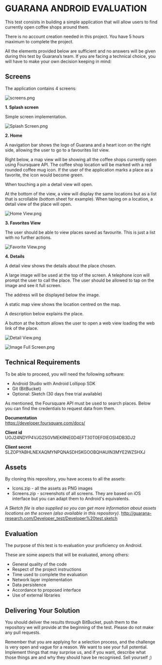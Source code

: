 # GUARANA ANDROID EVALUATION #

This test consists in building a simple application that will allow users
to find currently open coffee shops around them.

There is no account creation needed in this project. You have 5 hours maximum to complete the project.

All the elements provided below are sufficient and no answers will be given during this test by Guarana’s team. If you are facing a technical choice, you will have to make your own decision keeping in mind:

## Screens

The application contains 4 screens:

![screens.png](http://guarana-research.com/Developer_test/screens.png)

**1. Splash screen**

Simple screen implementation.

![Splash Screen.png](http://guarana-research.com/Developer_test/Splash%20Screen.png)

**2. Home**

A navigation bar shows the logo of Guarana and a heart icon on the right side, allowing the user to go to a favourites list view.

Right below, a map view will be showing all the coffee shops currently open using Foursquare API. The coffee shop location will be marked with a red rounded coffee mug icon. If the user of the application marks a place as a favorite, the icon would become green.

When touching a pin a detail view will open.

At the bottom of the view, a view will display the same locations but as a list that is scrollable (bottom sheet for example). When taping on a location, a detail view of the place will open.

![Home View.png](http://guarana-research.com/Developer_test/Home%20View.png)


**3. Favorites View**

The user should be able to view places saved as favourite. This is just a list with no further actions.

![Favorite View.png](http://guarana-research.com/Developer_test/Favorite%20View.png)

**4. Details**

A detail view shows the details about the place chosen.

A large image will be used at the top of the screen. A telephone icon will prompt the user to call the place. The user should be allowed to tap on the image and see it full screen.

The address will be displayed below the image.

A static map view shows the location centred on the map.

A description below explains the place.

A button at the bottom allows the user to open a web view loading the web link of the place.

![Detail View.png](http://guarana-research.com/Developer_test/Detail%20View.png)

![Image Full Screen.png](http://guarana-research.com/Developer_test/Image%20Full%20Screen.png)


## Technical Requirements

To be able to proceed, you will need the following software:

* Android Studio with Android Lollipop SDK
* Git (BitBucket)
* Optional: Sketch (30 days free trial available)

As mentioned, the Foursquare API must be used to search places. Below you can find the credentials to request data from them.

**Documentation**  
https://developer.foursquare.com/docs/

**Client id**  
UOJ24NDYP4VJG2SGVMEKRNE0D4EFT30T0EF0IEOSI4DB3DJ2

**Client secret**  
SLZOPYABHLNEXAQMYNPQNASDHSKGOOBQHAUIN3MYE2WZSHXJ

## Assets

By cloning this repository, you have access to all the assets:

* Icons.zip - all the assets as PNG images
* Screens.zip - screenshots of all screens. They are based on iOS interface but you can adapt them to Android's equivalents.

*A Sketch file is also supplied so you can get more information about assets locations on the screen (also available in this repository).*
http://guarana-research.com/Developer_test/Developer%20test.sketch

## Evaluation

The purpose of this test is to evaluation your proficiency on Android.

These are some aspects that will be evaluated, among others:

* General quality of the code
* Respect of the project instructions
* Time used to complete the evaluation
* Network layer implementation
* Data persistence
* Accordance to proposed interface
* Use of external libraries

## Delivering Your Solution

You should deliver the results through BitBucket, push them to the repository we will provide at the beginning of the test.
Please do not make any pull requests.

Remember that you are applying for a selection process, and the challenge is very open and vague for a reason. We want to see your full potential. Implement things that may surprise us, and if you want, describe what those things are and why they should have be recognised. Sell yourself ;)